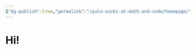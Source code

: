 ```yaml
---
{"dg-publish":true,"permalink":"/yulu-sucks-at-math-and-code/homepage/","tags":["gardenEntry"],"created":"2025-06-07T00:35:05.324+05:30"}
---
```


# Hi!